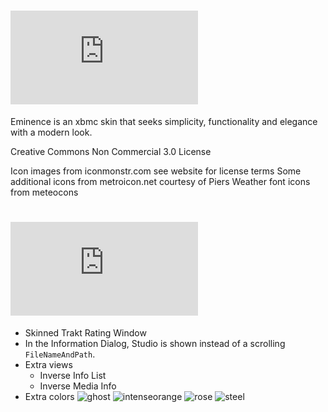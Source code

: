 # ![Eminence](http://img.dafont.com/preview.php?text=Eminence&ttf=squared_display0&ext=1&size=64&psize=m&y=53)

Eminence is an xbmc skin that seeks simplicity, functionality and elegance with a modern look. 

Creative Commons Non Commercial 3.0 License

Icon images from iconmonstr.com see website for license terms
Some additional icons from metroicon.net courtesy of Piers
Weather font icons from meteocons


# ![Extras](http://img.dafont.com/preview.php?text=Extras&ttf=squared_display0&ext=1&size=64&psize=m&y=53)

* Skinned Trakt Rating Window
* In the Information Dialog, Studio is shown instead of a scrolling `FileNameAndPath`.
* Extra views
	* Inverse Info List
	* Inverse Media Info
* Extra colors
![ghost](https://cloud.githubusercontent.com/assets/544444/4496170/a4aa63b0-4a62-11e4-970b-7ea80ac60a0a.jpg)
![intenseorange](https://cloud.githubusercontent.com/assets/544444/4496169/a4a85f84-4a62-11e4-8111-39bd7285fe47.jpg)
![rose](https://cloud.githubusercontent.com/assets/544444/4496168/a4a4cfae-4a62-11e4-96b8-95170416d56b.jpg)
![steel](https://cloud.githubusercontent.com/assets/544444/4496167/a4a45e84-4a62-11e4-921a-cae2f14e7fb5.jpg)
